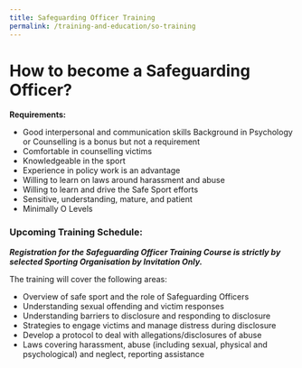 ```yaml
---
title: Safeguarding Officer Training
permalink: /training-and-education/so-training
---
```

# How to become a Safeguarding Officer? 

**Requirements:**
* Good interpersonal and communication skills
Background in Psychology or Counselling is a bonus but not a requirement
* Comfortable in counselling victims
* Knowledgeable in the sport
* Experience in policy work is an advantage
* Willing to learn on laws around harassment and abuse
* Willing to learn and drive the Safe Sport efforts
* Sensitive, understanding, mature, and patient
* Minimally O Levels

### Upcoming Training Schedule:
***Registration for the Safeguarding Officer Training Course is strictly by selected Sporting Organisation by Invitation Only.***

The training will cover the following areas:
* Overview of safe sport and the role of Safeguarding Officers
* Understanding sexual offending and victim responses
* Understanding barriers to disclosure and responding to disclosure
* Strategies to engage victims and manage distress during disclosure
* Develop a protocol to deal with allegations/disclosures of abuse
* Laws covering harassment, abuse (including sexual, physical and psychological) and neglect, reporting assistance